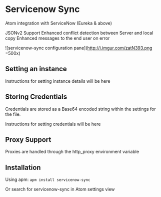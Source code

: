 # Servicenow Sync

Atom integration with ServiceNow (Eureka & above)

  JSONv2 Support
  Enhanced conflict detection between Server and local copy
  Enhanced messages to the end user on error

![servicenow-sync configuration pane](http://i.imgur.com/zatN393.png =500x)

## Setting an instance

Instructions for setting instance details will be here

## Storing Credentials

Credentials are stored as a Base64 encoded string within the settings
for the file.

Instructions for setting credentials will be here

## Proxy Support

Proxies are handled through the http_proxy environment variable

## Installation

Using apm:
`apm install servicenow-sync`

Or search for servicenow-sync in Atom settings view
